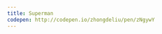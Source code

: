 ```yaml
---
title: Superman                          
codepen: http://codepen.io/zhongdeliu/pen/zNgywY 
---
```

